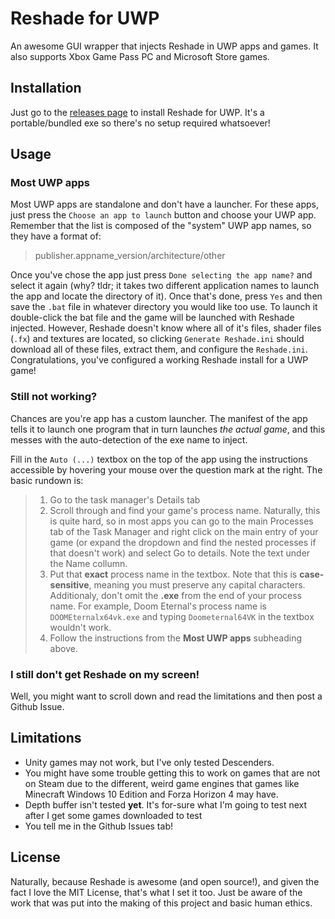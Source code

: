 # Reshade for UWP

An awesome GUI wrapper that injects Reshade in UWP apps and games. It also supports Xbox Game Pass PC and Microsoft Store games.

## Installation

Just go to the [releases page](https://github.com/MilkyDeveloper/ReshadeForUWP/releases/) to install Reshade for UWP. It's a portable/bundled exe so there's no setup required whatsoever!

## Usage

### Most UWP apps

Most UWP apps are standalone and don't have a launcher. For these apps, just press the ```Choose an app to launch``` button and choose your UWP app. Remember that the list is composed of the "system" UWP app names, so they have a format of:

> publisher.appname_version/architecture/other

Once you've chose the app just press ```Done selecting the app name?``` and select it again (why? tldr; it takes two different application names to launch the app and locate the directory of it). Once that's done, press ```Yes``` and then save the ```.bat``` file in whatever directory you would like too use. To launch it double-click the bat file and the game will be launched with Reshade injected. However, Reshade doesn't know where all of it's files, shader files (```.fx```) and textures are located, so clicking ```Generate Reshade.ini``` should   download all of these files, extract them, and configure the ```Reshade.ini```. Congratulations, you've configured a working Reshade install for a UWP game!

### Still not working?

Chances are you're app has a custom launcher. The manifest of the app tells it to launch one program that in turn launches *the actual game*, and this messes with the auto-detection of the exe name to inject.

Fill in the ```Auto (...)``` textbox on the top of the app using the instructions accessible by hovering your mouse over the question mark at the right. The basic rundown is:

> 1. Go to the task manager's Details tab
> 2. Scroll through and find your game's process name. Naturally, this is quite hard, so in most apps you can go to the main Processes tab of the Task Manager and right click on the main entry of your game (or expand the dropdown and find the nested processes if that doesn't work) and select Go to details. Note the text under the Name collumn.
> 3. Put that **exact** process name in the textbox. Note that this is **case-sensitive**, meaning you must preserve any capital characters. Additionaly, don't omit the **.exe** from the end of your process name. For example, Doom Eternal's process name is ```DOOMEternalx64vk.exe``` and typing ```Doometernal64VK``` in the textbox wouldn't work.
> 4. Follow the instructions from the **Most UWP apps** subheading above.

### I still don't get Reshade on my screen!

Well, you might want to scroll down and read the limitations and then post a Github Issue.

## Limitations

* Unity games may not work, but I've only tested Descenders.
* You might have some trouble getting this to work on games that are not on Steam due to the different, weird game engines that games like Minecraft Windows 10 Edition and Forza Horizon 4 may have.
* Depth buffer isn't tested **yet**. It's for-sure what I'm going to test next after I get some games downloaded to test
* You tell me in the Github Issues tab!

## License

Naturally, because Reshade is awesome (and open source!), and given the fact I love the MIT License, that's what I set it too. Just be aware of the work that was put into the making of this project and basic human ethics.
